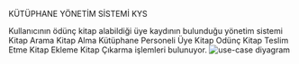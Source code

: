 KÜTÜPHANE YÖNETİM SİSTEMİ
KYS

Kullanıcının ödünç kitap alabildiği üye kaydının bulunduğu yönetim sistemi
Kitap Arama Kitap Alma Kütüphane Personeli Üye Kitap Odünç Kitap Teslim Etme Kitap Ekleme Kitap Çıkarma işlemleri bulunuyor.
![use-case diyagram](https://user-images.githubusercontent.com/129532105/235345124-97eb2425-d419-427a-ab3c-008c3c6e74c6.png)
